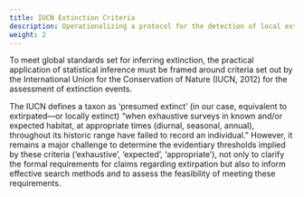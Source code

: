 ```yaml
---
title: IUCN Extinction Criteria
description: Operationalizing a protocol for the detection of local extinction
weight: 2
---
```


To meet global standards set for inferring extinction, the practical application 
of statistical inference must be framed around criteria set out by the International 
Union for the Conservation of Nature (IUCN, 2012) for the assessment of extinction events. 

The IUCN defines a taxon as ‘presumed extinct’ (in our case, equivalent to extirpated—or 
locally extinct) “when exhaustive surveys in known and/or expected habitat, at 
appropriate times (diurnal, seasonal, annual), throughout its historic range have 
failed to record an individual.” However, it remains a major challenge to determine 
the evidentiary thresholds implied by these criteria (‘exhaustive’, ‘expected’, 
‘appropriate’), not only to clarify the formal requirements for claims regarding 
extirpation but also to inform effective search methods and to assess the feasibility 
of meeting these requirements.